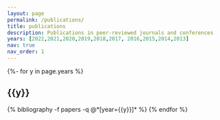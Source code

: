 ```yaml
---
layout: page
permalink: /publications/
title: publications
description: Publications in peer-reviewed journals and conferences
years: [2022,2021,2020,2019,2018,2017, 2016,2015,2014,2013]
nav: true
nav_order: 1
---
```

<!-- _pages/publications.md -->
<div class="publications">

{%- for y in page.years %}
  <h2 class="year">{{y}}</h2>
  {% bibliography -f papers -q @*[year={{y}}]* %}
{% endfor %}

</div>

